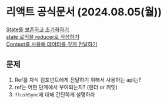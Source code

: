 # 리액트 공식문서 (2024.08.05(월))

[State를 보존하고 초기화하기](https://ko.react.dev/learn/preserving-and-resetting-state#challenges)<br/>
[state 로직을 reducer로 작성하기](https://ko.react.dev/learn/extracting-state-logic-into-a-reducer)<br/>
[Context를 사용해 데이터를 깊게 전달하기](https://ko.react.dev/learn/passing-data-deeply-with-context)

## 문제

1. Ref를 자식 컴포넌트에게 전달하기 위해서 사용하는 api는?
2. ref는 어떤 단계에서 부여되는지? (렌더 or 커밋)
3. `flushSync`에 대해 간단하게 설명하라